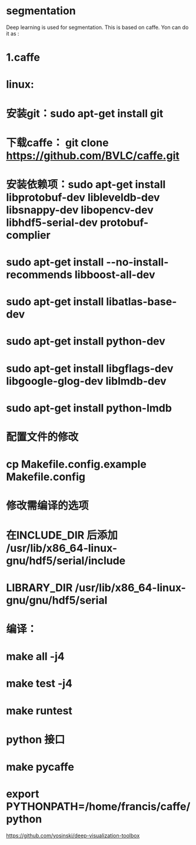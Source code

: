 # segmentation
Deep learning is used for segmentation. This is based on caffe. Yon can do it as :
# 1.caffe 
# linux:
# 安装git：sudo apt-get install git
# 下载caffe： git clone https://github.com/BVLC/caffe.git
# 安装依赖项：sudo apt-get install libprotobuf-dev libleveldb-dev libsnappy-dev libopencv-dev libhdf5-serial-dev protobuf-complier
# sudo apt-get install --no-install-recommends libboost-all-dev
# sudo apt-get install libatlas-base-dev
# sudo apt-get install python-dev
# sudo apt-get install libgflags-dev libgoogle-glog-dev liblmdb-dev
# sudo apt-get install python-lmdb

# 配置文件的修改
# cp Makefile.config.example Makefile.config
# 修改需编译的选项
# 在INCLUDE_DIR 后添加 /usr/lib/x86_64-linux-gnu/hdf5/serial/include
# LIBRARY_DIR /usr/lib/x86_64-linux-gnu/gnu/hdf5/serial

# 编译：
# make all -j4
# make test -j4
# make runtest
# python 接口
# make pycaffe
# export PYTHONPATH=/home/francis/caffe/python

https://github.com/yosinski/deep-visualization-toolbox

